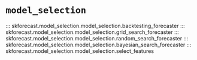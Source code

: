 # `model_selection`

::: skforecast.model_selection.model_selection.backtesting_forecaster
::: skforecast.model_selection.model_selection.grid_search_forecaster
::: skforecast.model_selection.model_selection.random_search_forecaster
::: skforecast.model_selection.model_selection.bayesian_search_forecaster
::: skforecast.model_selection.model_selection.select_features